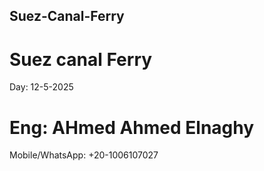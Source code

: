 ## Suez-Canal-Ferry
# Suez canal Ferry   
Day: 12-5-2025  
# Eng: AHmed Ahmed Elnaghy  
Mobile/WhatsApp: +20-1006107027  
